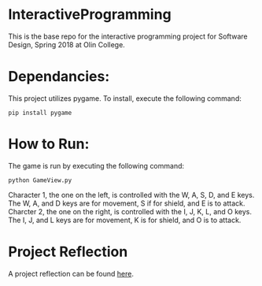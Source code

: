 # InteractiveProgramming
This is the base repo for the interactive programming project for Software Design, Spring 2018 at Olin College.

# Dependancies:
This project utilizes pygame. To install, execute the following command:
```
pip install pygame
```

# How to Run:
The game is run by executing the following command:
```
python GameView.py
```
Character 1, the one on the left, is controlled with the W, A, S, D, and E keys. The W, A, and D keys are for movement, S if for shield, and E is to attack.
Charcter 2, the one on the right, is controlled with the I, J, K, L, and O keys. The I, J, and L keys are for movement, K is for shield, and O is to attack.

# Project Reflection
A project reflection can be found [here](https://github.com/mhreid/InteractiveProgramming/blob/master/Project%20writeup%20and%20reflection.pdf). 
